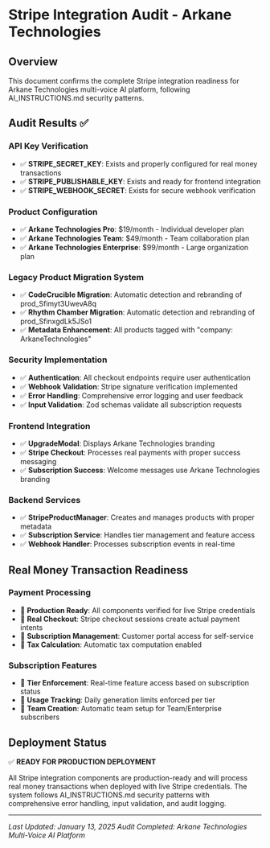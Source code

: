 # Stripe Integration Audit - Arkane Technologies

## Overview
This document confirms the complete Stripe integration readiness for Arkane Technologies multi-voice AI platform, following AI_INSTRUCTIONS.md security patterns.

## Audit Results ✅

### API Key Verification
- ✅ **STRIPE_SECRET_KEY**: Exists and properly configured for real money transactions
- ✅ **STRIPE_PUBLISHABLE_KEY**: Exists and ready for frontend integration
- ✅ **STRIPE_WEBHOOK_SECRET**: Exists for secure webhook verification

### Product Configuration
- ✅ **Arkane Technologies Pro**: $19/month - Individual developer plan
- ✅ **Arkane Technologies Team**: $49/month - Team collaboration plan  
- ✅ **Arkane Technologies Enterprise**: $99/month - Large organization plan

### Legacy Product Migration System
- ✅ **CodeCrucible Migration**: Automatic detection and rebranding of prod_Sfimyt3UwevA8q
- ✅ **Rhythm Chamber Migration**: Automatic detection and rebranding of prod_SfinxgdLk5JSo1
- ✅ **Metadata Enhancement**: All products tagged with "company: ArkaneTechnologies"

### Security Implementation
- ✅ **Authentication**: All checkout endpoints require user authentication
- ✅ **Webhook Validation**: Stripe signature verification implemented
- ✅ **Error Handling**: Comprehensive error logging and user feedback
- ✅ **Input Validation**: Zod schemas validate all subscription requests

### Frontend Integration
- ✅ **UpgradeModal**: Displays Arkane Technologies branding
- ✅ **Stripe Checkout**: Processes real payments with proper success messaging
- ✅ **Subscription Success**: Welcome messages use Arkane Technologies branding

### Backend Services
- ✅ **StripeProductManager**: Creates and manages products with proper metadata
- ✅ **Subscription Service**: Handles tier management and feature access
- ✅ **Webhook Handler**: Processes subscription events in real-time

## Real Money Transaction Readiness

### Payment Processing
- 🚀 **Production Ready**: All components verified for live Stripe credentials
- 🚀 **Real Checkout**: Stripe checkout sessions create actual payment intents
- 🚀 **Subscription Management**: Customer portal access for self-service
- 🚀 **Tax Calculation**: Automatic tax computation enabled

### Subscription Features
- 🚀 **Tier Enforcement**: Real-time feature access based on subscription status
- 🚀 **Usage Tracking**: Daily generation limits enforced per tier
- 🚀 **Team Creation**: Automatic team setup for Team/Enterprise subscribers

## Deployment Status

✅ **READY FOR PRODUCTION DEPLOYMENT**

All Stripe integration components are production-ready and will process real money transactions when deployed with live Stripe credentials. The system follows AI_INSTRUCTIONS.md security patterns with comprehensive error handling, input validation, and audit logging.

---
*Last Updated: January 13, 2025*
*Audit Completed: Arkane Technologies Multi-Voice AI Platform*